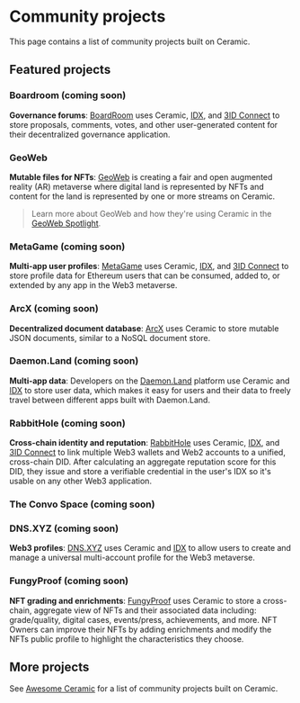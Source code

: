 # Community projects

This page contains a list of community projects built on Ceramic.

## **Featured projects**

### Boardroom (coming soon)

**Governance forums**: [BoardRoom](https://boardroom.info) uses Ceramic, [IDX](../tools/idx/overview.md), and [3ID Connect](../docs/advanced/standards/account-standards/cip79-3id-did.md#3id-connect) to store proposals, comments, votes, and other user-generated content for their decentralized governance application.

### GeoWeb

**Mutable files for NFTs**: [GeoWeb](https://geoweb.network) is creating a fair and open augmented reality (AR) metaverse where digital land is represented by NFTs and content for the land is represented by one or more streams on Ceramic.

> Learn more about GeoWeb and how they're using Ceramic in the [GeoWeb Spotlight](https://blog.ceramic.network/geo-web-is-connecting-digital-content-to-the-physical-world-with-nfts-and-ceramic/).

### MetaGame (coming soon)

**Multi-app user profiles**: [MetaGame](https://metagame.wtf) uses Ceramic, [IDX](../tools/idx/overview.md), and [3ID Connect](../docs/advanced/standards/account-standards/cip79-3id-did.md#3id-connect) to store profile data for Ethereum users that can be consumed, added to, or extended by any app in the Web3 metaverse.

### ArcX (coming soon)

**Decentralized document database**: [ArcX](https://arcx.game) uses Ceramic to store mutable JSON documents, similar to a NoSQL document store.

### Daemon.Land (coming soon)

**Multi-app data**: Developers on the [Daemon.Land](https://daemon.land) platform use Ceramic and [IDX](../tools/idx/overview.md) to store user data, which makes it easy for users and their data to freely travel between different apps built with Daemon.Land.

### RabbitHole (coming soon)

**Cross-chain identity and reputation**: [RabbitHole](https://rabbithole.gg) uses Ceramic, [IDX](../tools/idx/overview.md), and [3ID Connect](../docs/advanced/standards/account-standards/cip79-3id-did.md#3id-connect) to link multiple Web3 wallets and Web2 accounts to a unified, cross-chain DID. After calculating an aggregate reputation score for this DID, they issue and store a verifiable credential in the user's IDX so it's usable on any other Web3 application.

### The Convo Space (coming soon)

### DNS.XYZ (coming soon)

**Web3 profiles**: [DNS.XYZ](https://dns.xyz) uses Ceramic and [IDX](../tools/idx/overview.md) to allow users to create and manage a universal multi-account profile for the Web3 metaverse.

### FungyProof (coming soon)

**NFT grading and enrichments**: [FungyProof](https://fungyproof.com) uses Ceramic to store a cross-chain, aggregate view of NFTs and their associated data including: grade/quality, digital cases, events/press, achievements, and more. NFT Owners can improve their NFTs by adding enrichments and modify the NFTs public profile to highlight the characteristics they choose.

## **More projects**

See [Awesome Ceramic](https://github.com/ceramicnetwork/awesome) for a list of community projects built on Ceramic.
